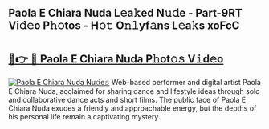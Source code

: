 ## Paola E Chiara Nuda L𝚎a𝚔ed N𝚞𝚍e - Part-9RT Vi𝚍𝚎o P𝚑𝚘tos - H𝚘𝚝 O𝚗𝚕yf𝚊ns L𝚎a𝚔s xoFcC

# <h2><a href="http://kf4dfg.oniu.top/?m=Paola+E+Chiara+Nuda">🔗👉 🔴 Paola E Chiara Nuda P𝚑ot𝚘𝚜 V𝚒d𝚎o</a></h2>

[![Paola E Chiara Nuda Nu𝚍e𝚜](https://i.imgur.com/0qMVB7G.gif)](http://kf4dfg.oniu.top/?m=Paola+E+Chiara+Nuda)
Web-based performer and digital artist Paola E Chiara Nuda, acclaimed for sharing dance and lifestyle ideas through solo and collaborative dance acts and short films. The public face of Paola E Chiara Nuda exudes a friendly and approachable energy, but the depths of his personal life remain a captivating mystery.  
